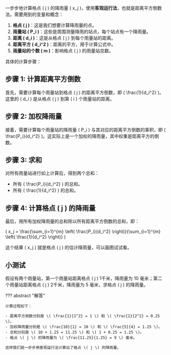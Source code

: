 一步步地计算格点 \( j \) 的降雨量 \( x_j \)，使用**客观运行法**，也就是距离平方倒数法。需要用到的变量和概念：

1. **格点 \( j \)**：这是我们想要计算降雨量的点。
2. **雨量站 \( P_i \)**：这些是周围测量降雨的站点，每个站点有一个降雨量。
3. **距离 \( d_i \)**：这是从格点 \( j \) 到每个雨量站的距离。
4. **距离平方 \( d_i^2 \)**：距离的平方，用于计算公式中。
5. **雨量站的个数 \( m \)**：影响格点 \( j \) 的雨量站总数。

具体的计算步骤：

## 步骤 1: 计算距离平方倒数
首先，需要计算每个雨量站到格点 \( j \) 的距离平方倒数，即 \( \frac{1}{d_i^2} \)。这里的 \( d_i \) 是从格点 \( j \) 到第 \( i \) 个雨量站的距离。

## 步骤 2: 加权降雨量
接着，需要计算每个雨量站的降雨量 \( P_i \) 与其对应的距离平方倒数的乘积，即 \( \frac{P_i}{d_i^2} \)。这实际上是一个加权的降雨量，其中权重是距离平方的倒数。

## 步骤 3: 求和
对所有雨量站进行如上计算后，得到两个总和：

- 所有 \( \frac{P_i}{d_i^2} \) 的总和。
- 所有 \( \frac{1}{d_i^2} \) 的总和。

## 步骤 4: 计算格点 \( j \) 的降雨量
最后，用所有加权降雨量的总和除以所有距离平方倒数的总和，即：

\(
     x_j = \frac{\sum_{i=1}^{m} \left( \frac{P_i}{d_i^2} \right)}{\sum_{i=1}^{m} \left( \frac{1}{d_i^2} \right)} 
\)

这个结果 \( x_j \) 就是格点 \( j \) 的估计降雨量，可以画图试试看。

## 小测试
假设有两个雨量站，第一个雨量站距离格点 \( j \) 1千米，降雨量为 10 毫米；第二个雨量站距离格点 \( j \) 2千米，降雨量为 5 毫米，求格点 \( j \) 的降雨量。

??? abstract "解答"
    
    计算过程如下：

    - 距离平方倒数分别是 \( \frac{1}{1^2} = 1 \) 和 \( \frac{1}{2^2} = 0.25 \)。
    - 加权降雨量分别是 \( \frac{10}{1} = 10 \) 和 \( \frac{5}{4} = 1.25 \)。
    - 总和分别是 \( 10 + 1.25 = 11.25 \) 和 \( 1 + 0.25 = 1.25 \)。
    - 格点 \( j \) 的降雨量为 \( \frac{11.25}{1.25} = 9 \) 毫米。

    这样我们就一步步用客观运行法计算出了格点 \( j \) 的降雨量。